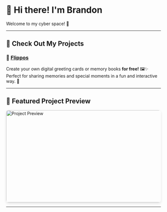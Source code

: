 # 👋 Hi there! I'm Brandon

Welcome to my cyber space! 🚀

---

## 🔔 Check Out My Projects

### 🎉 **[Flippos](https://flippos.xyz)**  
Create your own digital greeting cards or memory books **for free!** 🖼️✨  
Perfect for sharing memories and special moments in a fun and interactive way. 🎁  

---

## 🌟 Featured Project Preview

<a>
  <img
    src="https://render.gitanimals.org/farms/gc535"
    alt="Project Preview"
    width="600"
    height="300"
    style="border-radius: 8px; box-shadow: 0px 4px 8px rgba(0,0,0,0.1);"
  />
</a>

---

<!--
**gc535/gc535** is a ✨ _special_ ✨ repository because its `README.md` (this file) appears on your GitHub profile.

Here are some ideas to get you started:

- 🔭 I’m currently working on ...
- 🌱 I’m currently learning ...
- 👯 I’m looking to collaborate on ...
- 🤔 I’m looking for help with ...
- 💬 Ask me about ...
- 📫 How to reach me: ...
- 😄 Pronouns: ...
- ⚡ Fun fact: ...
-->

